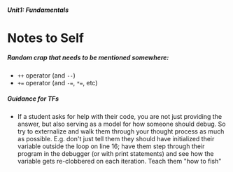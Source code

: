 ##### Unit1: Fundamentals
# Notes to Self

##### Random crap that needs to be mentioned somewhere:
* `++` operator (and `--`)
* `+=` operator (and `-=`, `*=`, etc)

##### Guidance for TFs
* If a student asks for help with their code, you are not just providing the answer, but also serving as a model for how someone should debug. So try to externalize and walk them through your thought process as much as possible. E.g. don't just tell them they should have initialized their variable outside the loop on line 16; have them step through their program in the debugger (or with print statements) and see how the variable gets re-clobbered on each iteration. Teach them "how to fish"
